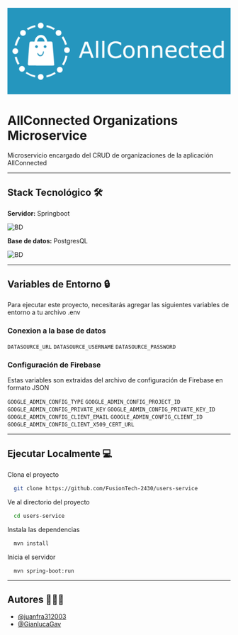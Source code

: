 
![Logo](https://github.com/FusionTech-2430/.github/blob/main/profile/Banner2.png?raw=true)

# AllConnected Organizations Microservice

Microservicio encargado del CRUD de organizaciones de la aplicación AllConnected

---
## Stack Tecnológico 🛠️

**Servidor:** Springboot

![BD](https://skillicons.dev/icons?i=spring,maven)

**Base de datos:** PostgresQL 

![BD](https://skillicons.dev/icons?i=postgresql)

---
## Variables de Entorno 🔒

Para ejecutar este proyecto, necesitarás agregar las siguientes variables de entorno a tu archivo .env

### Conexion a la base de datos

`DATASOURCE_URL`
`DATASOURCE_USERNAME`
`DATASOURCE_PASSWORD`

### Configuración de Firebase
Estas variables son extraidas del archivo de configuración de Firebase en formato JSON

`GOOGLE_ADMIN_CONFIG_TYPE`
`GOOGLE_ADMIN_CONFIG_PROJECT_ID`
`GOOGLE_ADMIN_CONFIG_PRIVATE_KEY`
`GOOGLE_ADMIN_CONFIG_PRIVATE_KEY_ID`
`GOOGLE_ADMIN_CONFIG_CLIENT_EMAIL`
`GOOGLE_ADMIN_CONFIG_CLIENT_ID`
`GOOGLE_ADMIN_CONFIG_CLIENT_X509_CERT_URL`

---
## Ejecutar Localmente 💻

Clona el proyecto

```bash
  git clone https://github.com/FusionTech-2430/users-service
```

Ve al directorio del proyecto

```bash
  cd users-service
```

Instala las dependencias

```bash
  mvn install
```

Inicia el servidor

```bash
  mvn spring-boot:run
```

---

## Autores 🧑🏻‍💻

- [@juanfra312003](https://www.github.com/juanfra312003)
- [@GianlucaGav](https://www.github.com/GianlucaGav)
